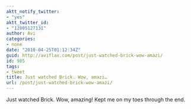 ```yaml
---
aktt_notify_twitter:
- "yes"
aktt_twitter_id:
- "12805127131"
author: Avi
categories:
- none
date: "2010-04-25T01:12:34Z"
guid: http://aviflax.com/post/just-watched-brick-wow-amazi/
id: 985
tags:
- tweet
title: Just watched Brick. Wow, amazi…
url: /post/just-watched-brick-wow-amazi/
---
```

Just watched Brick. Wow, amazing! Kept me on my toes through the end.